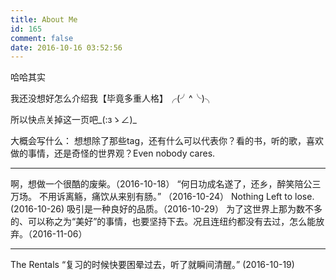 ```yaml
---
title: About Me
id: 165
comment: false
date: 2016-10-16 03:52:56
---
```


哈哈其实

我还没想好怎么介绍我【毕竟多重人格】╭(╯^╰)╮

所以快点关掉这一页吧_(:зゝ∠)_

大概会写什么：
想想除了那些tag，还有什么可以代表你？看的书，听的歌，喜欢做的事情，还是奇怪的世界观？Even nobody cares.

-----------------
啊，想做一个很酷的废柴。（2016-10-18）
“何日功成名遂了，还乡，醉笑陪公三万场。 不用诉离觞，痛饮从来别有肠。” （2016-10-24）
Nothing Left to lose. (2016-10-26)
吸引是一种良好的品质。（2016-10-29）
为了这世界上那为数不多的、可以称之为“美好”的事情，也要坚持下去。况且连纽约都没有去过，怎么能放弃。（2016-11-06）

-----------------
The Rentals 
“复习的时候快要困晕过去，听了就瞬间清醒。”
(2016-10-19)